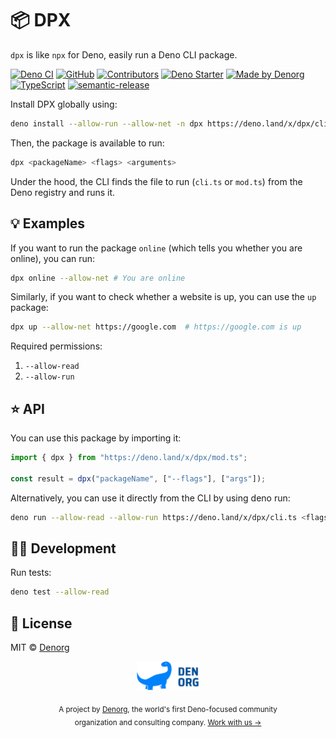 # 📦 DPX

`dpx` is like `npx` for Deno, easily run a Deno CLI package.

[![Deno CI](https://github.com/denorg/dpx/workflows/Deno%20CI/badge.svg)](https://github.com/denorg/dpx/actions)
[![GitHub](https://img.shields.io/github/license/denorg/dpx)](https://github.com/denorg/dpx/blob/master/LICENSE)
[![Contributors](https://img.shields.io/github/contributors/denorg/dpx)](https://github.com/denorg/dpx/graphs/contributors)
[![Deno Starter](https://img.shields.io/badge/deno-starter-brightgreen)](https://denorg.github.io/starter/)
[![Made by Denorg](https://img.shields.io/badge/made%20by-denorg-0082fb)](https://github.com/denorg)
[![TypeScript](https://img.shields.io/badge/types-TypeScript-blue)](https://github.com/denorg/dpx)
[![semantic-release](https://img.shields.io/badge/%20%20%F0%9F%93%A6%F0%9F%9A%80-semantic--release-e10079.svg)](https://github.com/semantic-release/semantic-release)

Install DPX globally using:

```bash
deno install --allow-run --allow-net -n dpx https://deno.land/x/dpx/cli.ts
```

Then, the package is available to run:

```bash
dpx <packageName> <flags> <arguments>
```

Under the hood, the CLI finds the file to run (`cli.ts` or `mod.ts`) from the Deno registry and runs it.

## 💡 Examples

If you want to run the package `online` (which tells you whether you are online), you can run:

```bash
dpx online --allow-net # You are online
```

Similarly, if you want to check whether a website is up, you can use the `up` package:

```bash
dpx up --allow-net https://google.com  # https://google.com is up
```

Required permissions:

1. `--allow-read`
2. `--allow-run`

## ⭐ API

You can use this package by importing it:

```ts
import { dpx } from "https://deno.land/x/dpx/mod.ts";

const result = dpx("packageName", ["--flags"], ["args"]);
```

Alternatively, you can use it directly from the CLI by using deno run:

```bash
deno run --allow-read --allow-run https://deno.land/x/dpx/cli.ts <flags> <packageName> <arguments>
```

## 👩‍💻 Development

Run tests:

```bash
deno test --allow-read
```

## 📄 License

MIT © [Denorg](https://den.org.in)

<p align="center">
  <a href="https://den.org.in">
    <img width="100" alt="" src="https://raw.githubusercontent.com/denorg/denorg/master/logo.svg">
  </a>
</p>
<p align="center">
  <sub>A project by <a href="https://den.org.in">Denorg</a>, the world's first Deno-focused community<br>organization and consulting company. <a href="https://den.org.in">Work with us →</a></sub>
</p>
